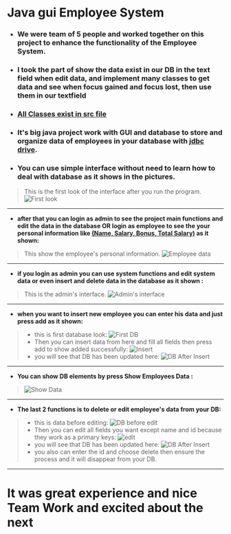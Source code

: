 # Java gui Employee System

  * ### We were team of 5 people and worked together on this project to enhance the functionality of the Employee System.
  * ### **I took the part of show the data exist in our DB in the text field when edit data, and implement many classes to get data and see when focus gained and focus lost, then use them in our textfield**
  * ### **<u>All Classes exist in src file</u>**
  * ### It's big java project work with GUI and database to store and organize data of employees in your database with <u>jdbc drive</u>.
  * ### You can use simple interface without need to learn how to deal with database as it shows in the pictures.
  >This is the first look of the interface after you run the program.
  ![First look](img/FirstLook.png "Details")
  ***
  * **after that you can login as admin to see the project main functions and edit the data in the database **OR** login as employee to see the your personal information like **<u>(Name, Salary, Bonus, Total Salary)</u>** as it shown:**
  
  >This show the employee's personal information.
  ![Employee data](img/Employee.png "Details")
***
  * **if you login as admin you can use system functions and edit system data or even insert and delete data in the database as it shown :**
  >This is the admin's interface.
    ![Admin's interface](img/AdminInterface.png "Details")

***
* **when you want to insert new employee you can enter his data and just press add as it shown:**
> * this is first database look:
>![First DB](img/FirstDB.png "Details")
>  * Then you can insert data from here and fill all fields then press add to show added successfully: 
> ![Insert](img/InsertGui.png "Details")
>  * you will see that DB has been updated here:
  ![DB After Insert](img/DBafterInsert.png "Details")
***
* **You can show DB elements by press Show Employees Data :**
> ![Show Data](img/ShowData.png "Details")
***
* **The last 2 functions is to delete or edit employee's data from your DB:**
> * this is data before editing:
>![DB before edit](img/DataBeforeEdit.png "Details")
>  * Then you can edit all fields you want except name and id because they work as a primary keys: 
> ![edit](img/DataWhileEdit.png "Details")
>  * you will see that DB has been updated here:
> ![DB After Insert](img/DataAfterEdit.png "Details")
> * you also can enter the id and choose delete then ensure the process and it will disappear from your DB.
***
# It was great experience and nice Team Work and excited about the next
